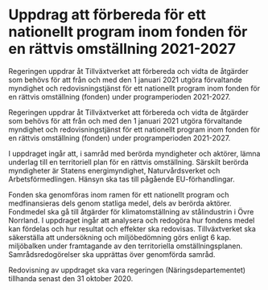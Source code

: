 # Uppdrag att förbereda för ett nationellt program inom fonden för en rättvis omställning 2021-2027

Regeringen uppdrar åt Tillväxtverket att förbereda och vidta de åtgärder som behövs för att från och med den 1 januari 2021 utgöra förvaltande myndighet och redovisningstjänst för ett nationellt program inom fonden för en rättvis omställning (fonden) under programperioden 2021-2027.

Regeringen uppdrar åt Tillväxtverket att förbereda och vidta de åtgärder som behövs för att från och med den 1 januari 2021 utgöra förvaltande myndighet och redovisningstjänst för ett nationellt program inom fonden för en rättvis omställning (fonden) under programperioden 2021-2027.

I uppdraget ingår att, i samråd med berörda myndigheter och aktörer, lämna underlag till en territoriell plan för en rättvis omställning. Särskilt berörda myndigheter är Statens energimyndighet, Naturvårdsverket och Arbetsförmedlingen. Hänsyn ska tas till pågående EU-förhandlingar.

Fonden ska genomföras inom ramen för ett nationellt program och medfinansieras dels genom statliga medel, dels av berörda aktörer. Fondmedel ska gå till åtgärder för klimatomställning av stålindustrin i Övre Norrland. I uppdraget ingår att analysera och redogöra hur fondens medel kan fördelas och hur resultat och effekter ska redovisas. Tillväxtverket ska säkerställa att undersökning och miljöbedömning görs enligt 6 kap. miljöbalken under framtagande av den territoriella omställningsplanen. Samrådsredogörelser ska upprättas över genomförda samråd.

Redovisning av uppdraget ska vara regeringen (Näringsdepartementet) tillhanda senast den 31 oktober 2020.
